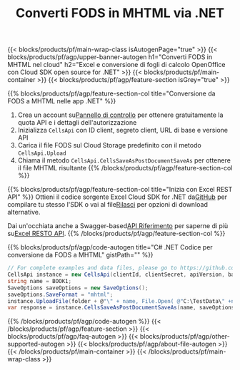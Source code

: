 ﻿---
title:  Converti FODS in MHTML via .NET
description: Crea, modifica o converti file Excel con Cloud API e SDK Open Source .NET
url: /it/net/conversion/fods-to-mhtml/
family: cells
platformtag: net
feature: conversion
informat: FODS
outformat: MHTML
platform: .NET
otherformats: PDF MHTML DIF XLT XLTM FODS XPS XLSB TSV CSV SVG XLSM MD TXT XML XLSX 
---
{{< blocks/products/pf/main-wrap-class isAutogenPage="true" >}}
{{< blocks/products/pf/agp/upper-banner-autogen h1="Converti FODS in MHTML nel cloud" h2="Excel e conversione di fogli di calcolo OpenOffice con Cloud SDK open source for .NET" >}}
{{< blocks/products/pf/main-container >}}
{{< blocks/products/pf/agp/feature-section isGrey="true" >}}

{{% blocks/products/pf/agp/feature-section-col title="Conversione da FODS a MHTML nelle app .NET" %}}
1.  Crea un account su<a href="https://dashboard.aspose.cloud/">Pannello di controllo</a> per ottenere gratuitamente la quota API e i dettagli dell'autorizzazione
1. Inizializza ```CellsApi``` con ID client, segreto client, URL di base e versione API
1. Carica il file FODS sul Cloud Storage predefinito con il metodo ```CellsApi.Upload```
1. Chiama il metodo ```CellsApi.CellsSaveAsPostDocumentSaveAs``` per ottenere il file MHTML risultante
{{% /blocks/products/pf/agp/feature-section-col %}}

{{% blocks/products/pf/agp/feature-section-col title="Inizia con Excel REST API" %}}
 Ottieni il codice sorgente Excel Cloud SDK for .NET da[GitHub](https://github.com/aspose-cells-cloud/aspose-cells-cloud-dotnet) per compilare tu stesso l'SDK o vai al file[Rilasci](https://releases.aspose.cloud/) per opzioni di download alternative.

 Dai un'occhiata anche a Swagger-based[API Riferimento](https://apireference.aspose.cloud/cells/) per saperne di più su[Excel RESTO API](https://products.aspose.cloud/cells/curl/).
{{% /blocks/products/pf/agp/feature-section-col %}}

{{% blocks/products/pf/agp/code-autogen title="C# .NET Codice per conversione da FODS a MHTML" gistPath="" %}}
```cs
// For complete examples and data files, please go to https://github.com/aspose-cells-cloud/aspose-cells-cloud-dotnet/
CellsApi instance = new CellsApi(clientId, clientSecret, apiVersion, baseurl);
string name = BOOK1;
SaveOptions saveOptions = new SaveOptions();
saveOptions.SaveFormat = "mhtml";
instance.UploadFile(folder + @"\" + name, File.Open( @"C:\TestData\" +name), "DropBox");
var response = instance.CellsSaveAsPostDocumentSaveAs(name, saveOptions,  "output.mhtml", null, null, folder, "DropBox");
```
{{% /blocks/products/pf/agp/code-autogen %}}
{{< /blocks/products/pf/agp/feature-section >}}
{{< blocks/products/pf/agp/faq-autogen >}}
{{< blocks/products/pf/agp/other-supported-autogen >}}
{{< blocks/products/pf/agp/about-file-autogen >}}
{{< /blocks/products/pf/main-container >}}
{{< /blocks/products/pf/main-wrap-class >}}